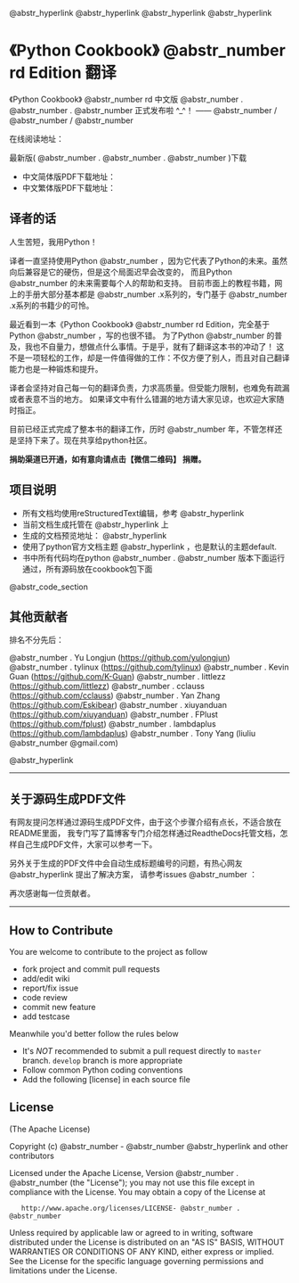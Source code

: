 @abstr_hyperlink @abstr_hyperlink @abstr_hyperlink @abstr_hyperlink 

# 《Python Cookbook》 @abstr_number rd Edition 翻译

《Python Cookbook》 @abstr_number rd 中文版 @abstr_number . @abstr_number . @abstr_number 正式发布啦 ^_^！ —— @abstr_number / @abstr_number / @abstr_number 

在线阅读地址：

最新版( @abstr_number . @abstr_number . @abstr_number )下载

  * 中文简体版PDF下载地址：
  * 中文繁体版PDF下载地址：



## 译者的话

人生苦短，我用Python！

译者一直坚持使用Python @abstr_number ，因为它代表了Python的未来。虽然向后兼容是它的硬伤，但是这个局面迟早会改变的， 而且Python @abstr_number 的未来需要每个人的帮助和支持。 目前市面上的教程书籍，网上的手册大部分基本都是 @abstr_number .x系列的，专门基于 @abstr_number .x系列的书籍少的可怜。

最近看到一本《Python Cookbook》 @abstr_number rd Edition，完全基于Python @abstr_number ，写的也很不错。 为了Python @abstr_number 的普及，我也不自量力，想做点什么事情。于是乎，就有了翻译这本书的冲动了！ 这不是一项轻松的工作，却是一件值得做的工作：不仅方便了别人，而且对自己翻译能力也是一种锻炼和提升。

译者会坚持对自己每一句的翻译负责，力求高质量。但受能力限制，也难免有疏漏或者表意不当的地方。 如果译文中有什么错漏的地方请大家见谅，也欢迎大家随时指正。

目前已经正式完成了整本书的翻译工作，历时 @abstr_number 年，不管怎样还是坚持下来了。现在共享给python社区。

**捐助渠道已开通，如有意向请点击【微信二维码】 捐赠。**

## 项目说明

  * 所有文档均使用reStructuredText编辑，参考 @abstr_hyperlink 
  * 当前文档生成托管在 @abstr_hyperlink 上
  * 生成的文档预览地址： @abstr_hyperlink 
  * 使用了python官方文档主题 @abstr_hyperlink ，也是默认的主题default.
  * 书中所有代码均在python @abstr_number . @abstr_number 版本下面运行通过，所有源码放在cookbook包下面

@abstr_code_section 




## 其他贡献者

排名不分先后：

@abstr_number . Yu Longjun (https://github.com/yulongjun) @abstr_number . tylinux (https://github.com/tylinux) @abstr_number . Kevin Guan (https://github.com/K-Guan) @abstr_number . littlezz (https://github.com/littlezz) @abstr_number . cclauss (https://github.com/cclauss) @abstr_number . Yan Zhang (https://github.com/Eskibear) @abstr_number . xiuyanduan (https://github.com/xiuyanduan) @abstr_number . FPlust (https://github.com/fplust) @abstr_number . lambdaplus (https://github.com/lambdaplus) @abstr_number . Tony Yang (liuliu @abstr_number @gmail.com)

@abstr_hyperlink 

* * *

## 关于源码生成PDF文件

有网友提问怎样通过源码生成PDF文件，由于这个步骤介绍有点长，不适合放在README里面， 我专门写了篇博客专门介绍怎样通过ReadtheDocs托管文档，怎样自己生成PDF文件，大家可以参考一下。

另外关于生成的PDF文件中会自动生成标题编号的问题，有热心网友 @abstr_hyperlink 提出了解决方案， 请参考issues @abstr_number ：

再次感谢每一位贡献者。

* * *

## How to Contribute

You are welcome to contribute to the project as follow

  * fork project and commit pull requests
  * add/edit wiki
  * report/fix issue
  * code review
  * commit new feature
  * add testcase



Meanwhile you'd better follow the rules below

  * It's _NOT_ recommended to submit a pull request directly to `master` branch. `develop` branch is more appropriate
  * Follow common Python coding conventions
  * Add the following [license] in each source file



## License

(The Apache License)

Copyright (c) @abstr_number - @abstr_number @abstr_hyperlink and other contributors

Licensed under the Apache License, Version @abstr_number . @abstr_number (the "License"); you may not use this file except in compliance with the License. You may obtain a copy of the License at
    
    
       http://www.apache.org/licenses/LICENSE- @abstr_number . @abstr_number
    

Unless required by applicable law or agreed to in writing, software distributed under the License is distributed on an "AS IS" BASIS, WITHOUT WARRANTIES OR CONDITIONS OF ANY KIND, either express or implied. See the License for the specific language governing permissions and limitations under the License.

